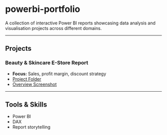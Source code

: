 # powerbi-portfolio
A collection of interactive Power BI reports showcasing data analysis and visualisation projects across different domains.

---

## Projects

### Beauty & Skincare E-Store Report
- **Focus:** Sales, profit margin, discount strategy
- [Project Folder](./01-beauty-store)
- [Overview Screenshot](./01-beauty-store/images/overview.png)


---

## Tools & Skills
- Power BI
- DAX
- Report storytelling  
